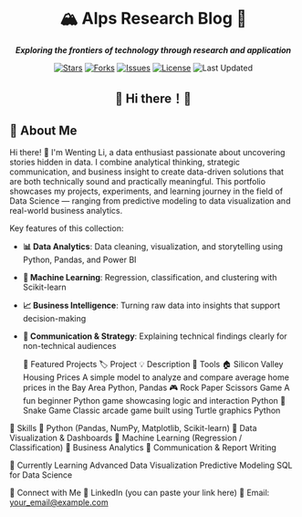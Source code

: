 <div align="center">
  <h1>🏔️ Alps Research Blog 🚀</h1>


  <p style="text-align: center; margin: 1em 0;">
    <strong><em>Exploring the frontiers of technology through research and application</em></strong>
  </p>

  <p align="center">
    <a href="https://github.com/BreCaspian/Alps/stargazers"><img src="https://img.shields.io/github/stars/BreCaspian/Alps?style=flat-square&logo=github" alt="Stars"></a>
    <a href="https://github.com/BreCaspian/Alps/network/members"><img src="https://img.shields.io/github/forks/BreCaspian/Alps?style=flat-square&logo=github" alt="Forks"></a>
    <a href="https://github.com/BreCaspian/Alps/issues"><img src="https://img.shields.io/github/issues/BreCaspian/Alps?style=flat-square&logo=github" alt="Issues"></a>
    <a href="LICENSE"><img src="https://img.shields.io/badge/License-MIT-blue.svg?style=flat-square" alt="License"></a>
    <img src="https://img.shields.io/badge/Last%20Updated-April%202023-green.svg?style=flat-square" alt="Last Updated">
  </p>
</div>


## <div align="center">🌿 Hi there！🌿</div>

## 🌟 About Me

Hi there! 👋 I'm Wenting Li, a data enthusiast passionate about uncovering stories hidden in data. I combine analytical thinking, strategic communication, and business insight to create data-driven solutions that are both technically sound and practically meaningful.
This portfolio showcases my projects, experiments, and learning journey in the field of Data Science — ranging from predictive modeling to data visualization and real-world business analytics.

Key features of this collection:

- **📊 Data Analytics**: Data cleaning, visualization, and storytelling using Python, Pandas, and Power BI
- **🤖 Machine Learning**: Regression, classification, and clustering with Scikit-learn
- **📈 Business Intelligence**: Turning raw data into insights that support decision-making
- **💬 Communication & Strategy**: Explaining technical findings clearly for non-technical audiences


  🧩 Featured Projects
🏷️ Project	💡 Description	🧰 Tools
🏠 Silicon Valley Housing Prices	A simple model to analyze and compare average home prices in the Bay Area	Python, Pandas
🎮 Rock Paper Scissors Game	A fun beginner Python game showcasing logic and interaction	Python
🐍 Snake Game	Classic arcade game built using Turtle graphics	Python


🧩 Skills
🔹 Python (Pandas, NumPy, Matplotlib, Scikit-learn)
🔹 Data Visualization & Dashboards
🔹 Machine Learning (Regression / Classification)
🔹 Business Analytics
🔹 Communication & Report Writing

🌱 Currently Learning
Advanced Data Visualization
Predictive Modeling
SQL for Data Science

🤝 Connect with Me
💼 LinkedIn (you can paste your link here)
📧 Email: your_email@example.com
